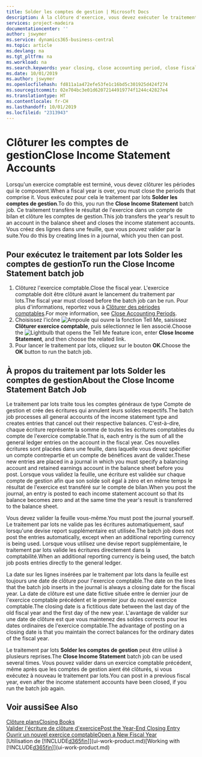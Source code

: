 ```yaml
---
title: Solder les comptes de gestion | Microsoft Docs
description: À la clôture d'exercice, vous devez exécuter le traitement par lots Clôture comptes de gestion afin de clôturer les périodes comptables de l'exercice fiscal.
services: project-madeira
documentationcenter: ''
author: jswymer
ms.service: dynamics365-business-central
ms.topic: article
ms.devlang: na
ms.tgt_pltfrm: na
ms.workload: na
ms.search.keywords: year closing, close accounting period, close fiscal year, bank account detailed trial balance
ms.date: 10/01/2019
ms.author: jswymer
ms.openlocfilehash: fd811a1a472efe53fe1c16bd5c301925d424f274
ms.sourcegitcommit: 02e704bc3e01d62072144919774f1244c42827e4
ms.translationtype: HT
ms.contentlocale: fr-CH
ms.lasthandoff: 10/01/2019
ms.locfileid: "2313943"
---
```

# <a name="close-income-statement-accounts"></a><span data-ttu-id="ec869-103">Clôturer les comptes de gestion</span><span class="sxs-lookup"><span data-stu-id="ec869-103">Close Income Statement Accounts</span></span>
<span data-ttu-id="ec869-104">Lorsqu'un exercice comptable est terminé, vous devez clôturer les périodes qui le composent.</span><span class="sxs-lookup"><span data-stu-id="ec869-104">When a fiscal year is over, you must close the periods that comprise it.</span></span> <span data-ttu-id="ec869-105">Vous exécutez pour cela le traitement par lots **Solder les comptes de gestion**.</span><span class="sxs-lookup"><span data-stu-id="ec869-105">To do this, you run the **Close Income Statement** batch job.</span></span> <span data-ttu-id="ec869-106">Ce traitement transfère le résultat de l'exercice dans un compte de bilan et clôture les comptes de gestion.</span><span class="sxs-lookup"><span data-stu-id="ec869-106">This job transfers the year's result to an account in the balance sheet and closes the income statement accounts.</span></span> <span data-ttu-id="ec869-107">Vous créez des lignes dans une feuille, que vous pouvez valider par la suite.</span><span class="sxs-lookup"><span data-stu-id="ec869-107">You do this by creating lines in a journal, which you then can post.</span></span>

## <a name="to-run-the-close-income-statement-batch-job"></a><span data-ttu-id="ec869-108">Pour exécutez le traitement par lots Solder les comptes de gestion</span><span class="sxs-lookup"><span data-stu-id="ec869-108">To run the Close Income Statement batch job</span></span>
1. <span data-ttu-id="ec869-109">Clôturez l'exercice comptable.</span><span class="sxs-lookup"><span data-stu-id="ec869-109">Close the fiscal year.</span></span> <span data-ttu-id="ec869-110">L'exercice comptable doit être clôturé avant le lancement du traitement par lots.</span><span class="sxs-lookup"><span data-stu-id="ec869-110">The fiscal year must closed before the batch job can be run.</span></span> <span data-ttu-id="ec869-111">Pour plus d'informations, reportez vous à [Clôturer des périodes comptables](year-close-account-periods.md).</span><span class="sxs-lookup"><span data-stu-id="ec869-111">For more information, see [Close Accounting Periods](year-close-account-periods.md).</span></span>
2. <span data-ttu-id="ec869-112">Choisissez l'icône ![Ampoule qui ouvre la fonction Tell Me](media/ui-search/search_small.png "Dites-moi ce que vous voulez faire"), saisissez **Clôturer exercice comptable**, puis sélectionnez le lien associé.</span><span class="sxs-lookup"><span data-stu-id="ec869-112">Choose the ![Lightbulb that opens the Tell Me feature](media/ui-search/search_small.png "Tell me what you want to do") icon, enter **Close Income Statement**, and then choose the related link.</span></span>
3. <span data-ttu-id="ec869-113">Pour lancer le traitement par lots, cliquez sur le bouton **OK**.</span><span class="sxs-lookup"><span data-stu-id="ec869-113">Choose the **OK** button to run the batch job.</span></span>

## <a name="about-the-close-income-statement-batch-job"></a><span data-ttu-id="ec869-114">À propos du traitement par lots Solder les comptes de gestion</span><span class="sxs-lookup"><span data-stu-id="ec869-114">About the Close Income Statement Batch Job</span></span>
<span data-ttu-id="ec869-115">Le traitement par lots traite tous les comptes généraux de type Compte de gestion et crée des écritures qui annulent leurs soldes respectifs.</span><span class="sxs-lookup"><span data-stu-id="ec869-115">The batch job processes all general accounts of the income statement type and creates entries that cancel out their respective balances.</span></span> <span data-ttu-id="ec869-116">C'est-à-dire, chaque écriture représente la somme de toutes les écritures comptables du compte de l'exercice comptable.</span><span class="sxs-lookup"><span data-stu-id="ec869-116">That is, each entry is the sum of all the general ledger entries on the account in the fiscal year.</span></span> <span data-ttu-id="ec869-117">Ces nouvelles écritures sont placées dans une feuille, dans laquelle vous devez spécifier un compte contrepartie et un compte de bénéfices avant de valider.</span><span class="sxs-lookup"><span data-stu-id="ec869-117">These new entries are placed in a journal in which you must specify a balancing account and retained earnings account in the balance sheet before you post.</span></span> <span data-ttu-id="ec869-118">Lorsque vous validez la feuille, une écriture est validée sur chaque compte de gestion afin que son solde soit égal à zéro et en même temps le résultat de l'exercice est transféré sur le compte de bilan.</span><span class="sxs-lookup"><span data-stu-id="ec869-118">When you post the journal, an entry is posted to each income statement account so that its balance becomes zero and at the same time the year's result is transferred to the balance sheet.</span></span>

<span data-ttu-id="ec869-119">Vous devez valider la feuille vous-même.</span><span class="sxs-lookup"><span data-stu-id="ec869-119">You must post the journal yourself.</span></span> <span data-ttu-id="ec869-120">Le traitement par lots ne valide pas les écritures automatiquement, sauf lorsqu'une devise report supplémentaire est utilisée.</span><span class="sxs-lookup"><span data-stu-id="ec869-120">The batch job does not post the entries automatically, except when an additional reporting currency is being used.</span></span> <span data-ttu-id="ec869-121">Lorsque vous utilisez une devise report supplémentaire, le traitement par lots valide les écritures directement dans la comptabilité.</span><span class="sxs-lookup"><span data-stu-id="ec869-121">When an additional reporting currency is being used, the batch job posts entries directly to the general ledger.</span></span>

<span data-ttu-id="ec869-122">La date sur les lignes insérées par le traitement par lots dans la feuille est toujours une date de clôture pour l'exercice comptable.</span><span class="sxs-lookup"><span data-stu-id="ec869-122">The date on the lines that the batch job inserts in the journal is always a closing date for the fiscal year.</span></span> <span data-ttu-id="ec869-123">La date de clôture est une date fictive située entre le dernier jour de l'exercice comptable précédent et le premier jour du nouvel exercice comptable.</span><span class="sxs-lookup"><span data-stu-id="ec869-123">The closing date is a fictitious date between the last day of the old fiscal year and the first day of the new year.</span></span> <span data-ttu-id="ec869-124">L'avantage de valider sur une date de clôture est que vous maintenez des soldes corrects pour les dates ordinaires de l'exercice comptable.</span><span class="sxs-lookup"><span data-stu-id="ec869-124">The advantage of posting on a closing date is that you maintain the correct balances for the ordinary dates of the fiscal year.</span></span>

<span data-ttu-id="ec869-125">Le traitement par lots **Solder les comptes de gestion** peut être utilisé à plusieurs reprises.</span><span class="sxs-lookup"><span data-stu-id="ec869-125">The **Close Income Statement** batch job can be used several times.</span></span> <span data-ttu-id="ec869-126">Vous pouvez valider dans un exercice comptable précédent, même après que les comptes de gestion aient été clôturés, si vous exécutez à nouveau le traitement par lots.</span><span class="sxs-lookup"><span data-stu-id="ec869-126">You can post in a previous fiscal year, even after the income statement accounts have been closed, if you run the batch job again.</span></span>

## <a name="see-also"></a><span data-ttu-id="ec869-127">Voir aussi</span><span class="sxs-lookup"><span data-stu-id="ec869-127">See Also</span></span>
[<span data-ttu-id="ec869-128">Clôture plans</span><span class="sxs-lookup"><span data-stu-id="ec869-128">Closing Books</span></span>](year-close-books.md)  
[<span data-ttu-id="ec869-129">Valider l'écriture de clôture d'exercice</span><span class="sxs-lookup"><span data-stu-id="ec869-129">Post the Year-End Closing Entry</span></span>](year-how-post-year-end-close-entry.md)  
[<span data-ttu-id="ec869-130">Ouvrir un nouvel exercice comptable</span><span class="sxs-lookup"><span data-stu-id="ec869-130">Open a New Fiscal Year</span></span>](finance-how-open-new-fiscal-year.md)  
<span data-ttu-id="ec869-131">[Utilisation de [!INCLUDE[d365fin](includes/d365fin_md.md)]](ui-work-product.md)</span><span class="sxs-lookup"><span data-stu-id="ec869-131">[Working with [!INCLUDE[d365fin](includes/d365fin_md.md)]](ui-work-product.md)</span></span>
